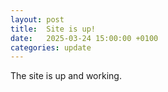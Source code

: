 ```yaml
---
layout: post
title:  Site is up!
date:   2025-03-24 15:00:00 +0100
categories: update
---
```


The site is up and working. 
